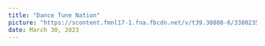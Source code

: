 ```yaml
---
title: "Dance Tune Nation"
picture: "https://scontent.fmnl17-1.fna.fbcdn.net/v/t39.30808-6/338023538_6278175868912745_7574191728055254279_n.png?stp=dst-jpg&_nc_cat=108&ccb=1-7&_nc_sid=9534ce&_nc_eui2=AeFddO3-PhEU7GYM76Om3o9NbvPX4Rvjkghu89fhG-OSCOZxfP7CwzMX5qj2rj39u-riRn7v1xGYE0dJpvL9hB3X&_nc_ohc=gI-QUMBjQpsAX936b6s&_nc_ht=scontent.fmnl17-1.fna&oh=00_AfDUbUaF859ONA-K1Eb4apfrRWrX_GlX6aKEaHAqQ-aqUg&oe=6598F493"
date: March 30, 2023
---
```

